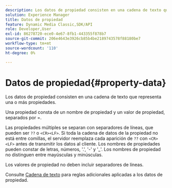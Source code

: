 ```yaml
---
description: Los datos de propiedad consisten en una cadena de texto que representa una o más propiedades.
solution: Experience Manager
title: Datos de propiedad
feature: Dynamic Media Classic,SDK/API
role: Developer,User
exl-id: 86278720-ece0-4e67-8fb1-443355f878b7
source-git-commit: 206e4643e3926cb85b4be2189743578f88180be7
workflow-type: tm+mt
source-wordcount: '110'
ht-degree: 0%

---
```


# Datos de propiedad{#property-data}

Los datos de propiedad consisten en una cadena de texto que representa una o más propiedades.

Una propiedad consta de un nombre de propiedad y un valor de propiedad, separados por =.

Las propiedades múltiples se separan con separadores de líneas, que pueden ser `??` o `<CR><LF>`. Si toda la cadena de datos de la propiedad no está entre comillas, el servidor reemplaza cada aparición de `??` con `<CR><LF>` antes de transmitir los datos al cliente. Los nombres de propiedades pueden constar de letras, números, &#39;.&#39;, &#39;-&#39; y &#39;_&#39;. Los nombres de propiedad no distinguen entre mayúsculas y minúsculas.

Los valores de propiedad no deben incluir separadores de líneas.

Consulte [Cadena de texto](../../../../../../is-api/image-catalog/image-serving-api-ref/c-image-catalog-reference/c-overview/c-common-data-types/r-text-string.md#reference-ae0a9e181b0e40c6bcdb43af7f481d63) para reglas adicionales aplicadas a los datos de propiedad.
